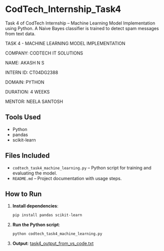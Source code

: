 # CodTech_Internship_Task4
Task 4 of CodTech Internship – Machine Learning Model Implementation using Python. A Naive Bayes classifier is trained to detect spam messages from text data.

TASK 4 - MACHINE LEARNING MODEL IMPLEMENTATION

COMPANY: CODTECH IT SOLUTIONS

NAME: AKASH N S

INTERN ID: CT04DG2388

DOMAIN: PYTHON

DURATION: 4 WEEKS

MENTOR: NEELA SANTOSH

## Tools Used
- Python
- pandas
- scikit-learn

## Files Included
- `codtech_task4_machine_learning.py` – Python script for training and evaluating the model.
- `README.md` – Project documentation with usage steps.

## How to Run

1. **Install dependencies**:
   ```bash
   pip install pandas scikit-learn
   ```

2. **Run the Python script**:
   ```bash
   python codtech_task4_machine_learning.py
   ```

3. **Output**:
  [task4_output_from_vs_code.txt](https://github.com/user-attachments/files/20968905/task4_output_from_vs_code.txt)
